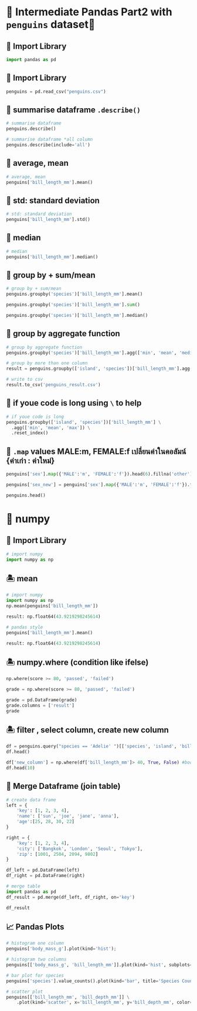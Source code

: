 # 🌲 Intermediate Pandas Part2 with `penguins` dataset🐼
## 🔐 Import Library
```py
import pandas as pd
```
## 🔐 Import Library
```py
penguins = pd.read_csv("penguins.csv")
```
## 🌻 summarise dataframe `.describe()`
```py
# summarise dataframe
penguins.describe()
```
```py
# summarise dataframe *all column
penguins.describe(include='all')
```
## 🌻 average, mean
```py
# average, mean
penguins['bill_length_mm'].mean()
```
## 🌻 std: standard deviation
```py
# std: standard deviation
penguins['bill_length_mm'].std()
```
## 🌻 median
```py
# median
penguins['bill_length_mm'].median()
```
## 🌻 group by + sum/mean
```py
# group by + sum/mean
penguins.groupby('species')['bill_length_mm'].mean()

penguins.groupby('species')['bill_length_mm'].sum()

penguins.groupby('species')['bill_length_mm'].median()
```
## 🌻 group by aggregate function
```py
# group by aggregate function 
penguins.groupby('species')['bill_length_mm'].agg(['min', 'mean', 'median', 'std', 'max'])
```
```py
# group by more than one column 
result = penguins.groupby(['island', 'species'])['bill_length_mm'].agg(['min', 'mean', 'max']).reset_index()

# write to csv
result.to_csv('penguins_result.csv')
```
## 🌻 if youe code is long using `\` to help 
```py
# if youe code is long
penguins.groupby(['island', 'species'])['bill_length_mm'] \
  .agg(['min', 'mean', 'max']) \
  .reset_index()
```
## 🌻 `.map` values MALE:m, FEMALE:f เปลี่ยนค่าในคอลัมน์ {ค่าเก่า : ค่าใหม่}
```py
penguins['sex'].map({'MALE':'m', 'FEMALE':'f'}).head(6).fillna('other')
```
```py
penguins['sex_new'] = penguins['sex'].map({'MALE':'m', 'FEMALE':'f'}).fillna('other')

penguins.head()
```
# 🐼 numpy
## 🔐 Import Library
```py
# import numpy
import numpy as np
```
## 🏝 mean
```py
# import numpy
import numpy as np
np.mean(penguins['bill_length_mm'])

result: np.float64(43.9219298245614)
```
```py
# pandas style
penguins['bill_length_mm'].mean()

result: np.float64(43.9219298245614)
```
## 🏝 numpy.where (condition like ifelse)
```py
np.where(score >= 80, 'passed', 'failed')
```
```py
grade = np.where(score >= 80, 'passed', 'failed')

grade = pd.DataFrame(grade)
grade.columns = ['result']
grade
```
## 🏝 filter , select column, create new column
```py
df = penguins.query("species == 'Adelie' ")[['species', 'island', 'bill_length_mm']].dropna()
df.head()

df['new_column'] = np.where(df['bill_length_mm']> 40, True, False) #boolean
df.head(10)
```
## 🐼 Merge Dataframe (join table)
```py
# create data frame
left = {
    'key': [1, 2, 3, 4],
    'name': ['sun', 'joe', 'jane', 'anna'],
    'age':[25, 28, 30, 22]
}

right = {
    'key': [1, 2, 3, 4],
    'city': ['Bangkok', 'London', 'Seoul', 'Tokyo'],
    'zip': [1001, 2504, 2094, 9802]
}

df_left = pd.DataFrame(left)
df_right = pd.DataFrame(right)
```
```py
# merge table
import pandas as pd
df_result = pd.merge(df_left, df_right, on='key')

df_result
```
## 📈 Pandas Plots
```py
# histogram one column
penguins['body_mass_g'].plot(kind='hist');
```
```py
# histogram two columns
penguins[['body_mass_g', 'bill_length_mm']].plot(kind='hist', subplots=True);
```
```py
# bar plot for species
penguins['species'].value_counts().plot(kind='bar', title='Species Count', color=['salmon', 'orange', 'gold']);
```
```py
# scatter plot
penguins[['bill_length_mm', 'bill_depth_mm']] \
    .plot(kind='scatter', x='bill_length_mm', y='bill_depth_mm', color='salmon', title='scatter plot');
```
